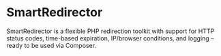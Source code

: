 # SmartRedirector
SmartRedirector is a flexible PHP redirection toolkit with support for HTTP status codes, time-based expiration, IP/browser conditions, and logging – ready to be used via Composer.
